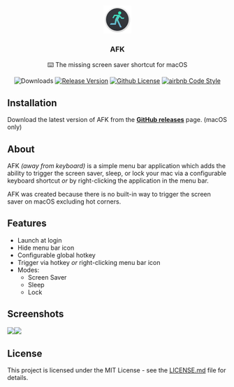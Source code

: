 <p align="center">
    <img src="./screenshots/icon@2x.png" height="64">
    <h3 align="center">AFK</h3>
    <p align="center">⌨️ The missing screen saver shortcut for macOS<p>
    <p align="center">
      <img src="https://img.shields.io/github/downloads/jamieweavis/afk/total.svg" alt="Downloads">
      <a href="https://github.com/jamieweavis/afk/releases"><img src="https://img.shields.io/github/release/jamieweavis/afk.svg" alt="Release Version"></a>
      <a href="https://raw.githubusercontent.com/jamieweavis/afk/master/LICENSE.md"><img src="https://img.shields.io/badge/license-MIT-blue.svg" alt="Github License"></a>
      <a href="https://github.com/airbnb/javascript"><img src="https://img.shields.io/badge/codestyle-airbnb-fd5c63.svg" alt="airbnb Code Style"></a>
    </p>
</p>

## Installation

Download the latest version of AFK from the **[GitHub releases](https://github.com/jamieweavis/afk/releases)** page. (macOS only)

## About

AFK *(away from keyboard)* is a simple menu bar application which adds the ability to trigger the screen saver, sleep, or lock your mac via a configurable keyboard shortcut *or* by right-clicking the application in the menu bar.

AFK was created because there is no built-in way to trigger the screen saver on macOS excluding hot corners.

## Features

* Launch at login
* Hide menu bar icon
* Configurable global hotkey
* Trigger via hotkey *or* right-clicking menu bar icon
* Modes:
	* Screen Saver
	* Sleep
	* Lock

## Screenshots

<img src="https://github.com/jamieweavis/afk/raw/master/screenshots/menubar.png" width="380"><img src="https://github.com/jamieweavis/afk/raw/master/screenshots/preferences.png" width="380">

## License

This project is licensed under the MIT License - see the [LICENSE.md](LICENSE.md) file for details.
